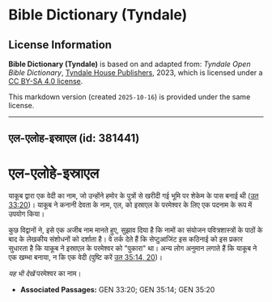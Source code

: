 # Bible Dictionary (Tyndale)

## License Information

**Bible Dictionary (Tyndale)** is based on and adapted from: _Tyndale Open Bible Dictionary_, [Tyndale House Publishers](https://tyndaleopenresources.com/), 2023, which is licensed under a [CC BY-SA 4.0 license](https://creativecommons.org/licenses/by-sa/4.0/legalcode.en).

This markdown version (created `2025-10-16`) is provided under the same license.



--------------------------------

## एल-एलोह-इस्राएल (id: 381441)

एल\-एलोहे\-इस्राएल
==================

याकूब द्वारा एक वेदी का नाम, जो उन्होंने हमोर के पुत्रों से खरीदी गई भूमि पर शेकेम के पास बनाई थी ([उत 33:20](https://ref.ly/Gen33:20))। याकूब ने कनानी देवता के नाम, एल, को इस्राएल के परमेश्वर के लिए एक पदनाम के रूप में उपयोग किया।

कुछ विद्वानों ने, इसे एक अजीब नाम मानते हुए, सुझाव दिया है कि नामों का संयोजन पवित्रशास्त्रों के पाठों के बाद के लेखकीय संशोधनों को दर्शाता है। वे तर्क देते हैं कि सेप्टुआजिंट इस कठिनाई को इस प्रकार सुधारता है कि याकूब ने इस्राएल के परमेश्वर को "पुकारा" था। अन्य लोग अनुमान लगाते हैं कि याकूब ने एक खम्भा बनाया, न कि एक वेदी (पुष्टि करें [उत 35:14, 20](https://ref.ly/Gen35:14,Gen35:20))।

*यह भी देखें* परमेश्वर का नाम।

* **Associated Passages:** GEN 33:20; GEN 35:14; GEN 35:20

